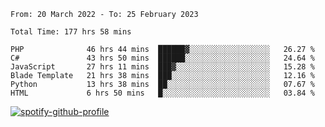 <!--START_SECTION:waka-->

```text
From: 20 March 2022 - To: 25 February 2023

Total Time: 177 hrs 58 mins

PHP              46 hrs 44 mins  ██████▓░░░░░░░░░░░░░░░░░░   26.27 %
C#               43 hrs 50 mins  ██████░░░░░░░░░░░░░░░░░░░   24.64 %
JavaScript       27 hrs 11 mins  ███▓░░░░░░░░░░░░░░░░░░░░░   15.28 %
Blade Template   21 hrs 38 mins  ███░░░░░░░░░░░░░░░░░░░░░░   12.16 %
Python           13 hrs 38 mins  ██░░░░░░░░░░░░░░░░░░░░░░░   07.67 %
HTML             6 hrs 50 mins   █░░░░░░░░░░░░░░░░░░░░░░░░   03.84 %
```

<!--END_SECTION:waka-->
[![spotify-github-profile](https://spotify-github-profile.vercel.app/api/view?uid=c00zprrvy9xiloa9qnco3hmng&cover_image=true&theme=novatorem&show_offline=false&background_color=121212&bar_color=53b14f&bar_color_cover=false)](https://spotify-github-profile.vercel.app/api/view?uid=c00zprrvy9xiloa9qnco3hmng&redirect=true)

